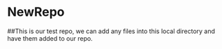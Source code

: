 # NewRepo

##This is our test repo, we can add any files into this local directory and have them added to our repo.
